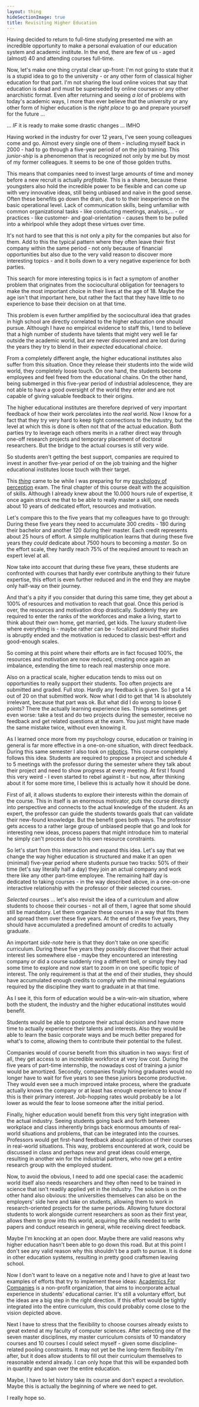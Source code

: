 ```yaml
---
layout: thing
hideSectionImage: true
title: Revisiting Higher Education
---
```


Having decided to return to full-time studying presented me with an incredible
opportunity to make a personal evaluation of our education system and academic
institute. In the end, there are few of us - aged (almost) 40 and attending
courses full-time.

Now, let's make one thing crystal clear up-front: I'm not going to state that
it is a stupid idea to go to the university - or any other form of classical
higher education for that part. I'm not sharing the loud online voices that say
that education is dead and must be superseded by online courses or any other
anarchistic format. Even after returning and seeing _a lot_ of problems with
today's academic ways, I more than ever believe that the university or any
other form of higher education is the _right place_ to go and prepare yourself
for the future ...

... _IF_ it is ready to make some drastic changes ... IMHO

Having worked in the industry for over 12 years, I've seen young colleagues
come and go. Almost every single one of them - including myself back in 2000 -
had to go through a five-year period of on the job training. This _junior-ship_
is a phenomenon that is recognized not only by me but by most of my former
colleagues. It seems to be one of those golden truths.

This means that companies need to invest large amounts of time and money before
a new recruit is actually _profitable_. This is a shame, because these
youngsters also hold the incredible power to be flexible and can come up with
very innovative ideas, still being unbiased and naive in the good sense. Often
these benefits go down the drain, due to to their inexperience on the basic
operational level. Lack of communication skills, being unfamiliar with common
organizational tasks - like conducting meetings, analysis,... - or practices -
like customer- and goal-orientation - causes them to be pulled into a whirlpool
while they adopt these virtues over time.

It's not hard to see that this is not only a pity for the companies but also
for them. Add to this the typical pattern where they often leave their first
company within the same period - not only because of financial opportunities
but also due to the very valid reason to discover more interesting topics -
and it boils down to a very negative experience for both parties.

This search for more interesting topics is in fact a symptom of another problem
that originates from the sociocultural obligation for teenagers to make the
most important choice in their lives at the age of 18. Maybe the age isn't that
important here, but rather the fact that they have little to no experience to
base their decision on at that time.

This problem is even further amplified by the sociocultural idea that grades in
high school are directly correlated to the higher education one should pursue.
Although I have no empirical evidence to staff this, I tend to believe that a
high number of students have talents that might very well lie far outside the
academic world, but are never discovered and are lost during the years they try
to blend in their _expected_ educational _choice_.

From a completely different angle, the higher educational institutes also
suffer from this situation. Once they release their students into the wide wild
world, they completely loose touch. On one hand, the students become employees
and feel freed from the educational chains. On the other hand, being submerged
in this five-year period of industrial adolescence, they are not able to have a
good oversight of the world they enter and are not capable of giving valuable
feedback to their origins.

The higher educational institutes are therefore deprived of very important
feedback of how their work percolates into the _real_ world. Now I know for a
fact that they try very hard to keep tight connections to the industry, but the
level at which this is done is often not that of the actual education. Both
parties try to leverage each others merits in a rather direct way through
one-off research projects and temporary placement of doctoral researchers. But
the bridge to the actual courses is still very wide.

So students aren't getting the best support, companies are required to invest
in another five-year period of on the job training and the higher educational
institutes loose touch with their target.

This _[thing](./)_ came to be while I was preparing for my [psychology of
perception](http://onderwijsaanbod.kuleuven.be/syllabi/v/e/P00H0AE.htm) exam.
The final chapter of this course dealt with the acquisition of skills. Although
I already knew about the 10.000 hours rule of expertise, it once again struck
me that to be able to really master a skill, one needs about 10 years of
dedicated effort, resources and motivation.

Let's compare this to the five years that my colleagues have to go through:
During these five years they need to accumulate 300 credits - 180 during their
bachelor and another 120 during their master. Each credit represents about 25
hours of effort. A simple multiplication learns that during these five years
they _could_ dedicate about 7500 hours to becoming a _master_. So on the effort
scale, they hardly reach 75% of the required amount to reach an expert level at
all.

Now take into account that during these five years, these students are
confronted with courses that hardly ever contribute anything to their future
expertise, this effort is even further reduced and in the end they are maybe
only half-way on their journey.

And that's a pity if you consider that during this same time, they get about a
100% of resources and motivation to reach that goal. Once this period is over,
the resources and motivation drop drastically. Suddenly they are required to
enter the ranks of the workforces and make a living, start to think about their
own home, get married, get kids. The luxury student-live where everything is -
maybe rather can be - focalized around their studies is abruptly ended and the
motivation is reduced to classic best-effort and good-enough scales.

So coming at this point where their efforts are in fact focused 100%, the
resources and motivation are now reduced, creating once again an imbalance,
extending the time to reach real mastership once more.

Also on a practical scale, higher education tends to miss out on opportunities
to really support their students. Too often projects are submitted and graded.
Full stop. Hardly any feedback is given. So I got a 14 out of 20 on that
submitted work. Now what I did to get that 14 is absolutely irrelevant, because
that part was ok. But what did I do wrong to loose 6 points? There the actually
learning experience lies. Things sometimes get even worse: take a test and do
two projects during the semester, receive no feedback and get related questions
at the exam. You just might have made the same mistake twice, without even
knowing it.

As I learned once more from my psychology course, education or training in
general is far more effective in a one-on-one situation, with direct feedback.
During this same semester I also took on
[robotics](http://onderwijsaanbod.kuleuven.be/syllabi/e/H02A4AE.htm). This
course completely follows this idea. Students are required to propose a project
and schedule 4 to 5 meetings with the professor during the semester where they
talk about their project and need to show progress at every meeting. At first I
found this very weird - I even started to rebel against it - but now, after
thinking about it for some more time, I believe this is actually how it should
be done.

First of all, it allows students to explore their interests within the domain
of the course. This in itself is an enormous motivator, puts the course
directly into perspective and connects to the actual knowledge of the student.
As an expert, the professor can guide the students towards goals that can
validate their new-found knowledge. But the benefit goes both ways. The
professor gets access to a rather large group of unbiased people that go and
look for interesting new ideas, process papers that might introduce him to
material he simply can't process due to his own resource constraints.

So let's start from this interaction and expand this idea. Let's say that we
change the way higher education is structured and make it an open (minimal)
five-year period where students pursue two tracks: 50% of their time (let's say
literally half a day) they join an actual company and work there like any other
part-time employee. The remaining half day is dedicated to taking courses - in
the way described above, in a one-on-one interactive relationship with the
professor of their selected courses.

_Selected_ courses ... let's also revisit the idea of a curriculum and allow
students to choose their courses - not all of them, I agree that some should
still be mandatory. Let them organize these courses in a way that fits them and
spread them over these five years. At the end of these five years, they should
have accumulated a predefined amount of credits to actually graduate.

An important _side-note_ here is that they don't take on one specific
curriculum. During these five years they possibly discover that their actual
interest lies somewhere else - maybe they encountered an interesting company or
did a course suddenly ring a different bell, or simply they had some time to
explore and now start to zoom in on one specific topic of interest. The only
requirement is that at the end of their studies, they should have accumulated
enough credits to comply with the minimal regulations required by the
discipline they want to graduate in at that time.

As I see it, this form of education would be a win-win-win situation, where
both the student, the industry and the higher educational institutes would
benefit.

Students would be able to postpone their actual decision and have more time to
actually experience their talents and interests. Also they would be able to
learn the basic corporate ways and be much better prepared for what's to come,
allowing them to contribute their potential to the fullest.

Companies would of course benefit from this situation in two ways: first of
all, they get access to an incredible workforce at very low cost. During the
five years of part-time internship, the nowadays cost of training a junior
would be amortized. Secondly, companies finally hiring graduates would no
longer have to wait for five years to see these juniors become productive. They
would even see a much improved intake process, where the graduate actually
knows the company or at least has enough experience to know if this is their
primary interest. Job-hopping rates would probably be a lot lower as would the
fear to loose someone after the initial period.

Finally, higher education would benefit from this very tight integration with
the actual industry. Seeing students going back and forth between workplace and
class inherently brings back enormous amounts of real-world situations and
problems, that can be integrated into the courses. Professors would get
first-hand feedback about application of their courses in real-world
situations. This way, problems encountered at work, could be discussed in class
and perhaps new and great ideas could emerge, resulting in another win for the
industrial partners, who now get a entire research group with the employed
student.

Now, to avoid the obvious, I need to add one special case: the academic world
itself also needs researchers and they often need to be trained in science that
isn't readily applied yet in the industry. The solution is on the other hand
also obvious: the universities themselves can also be on the employers' side
here and take on students, allowing them to work in research-oriented projects
for the same periods. Allowing future doctoral students to work alongside
current researchers as soon as their first year, allows them to grow into this
world, acquiring the skills needed to write papers and conduct research in
general, while receiving direct feedback.

Maybe I'm knocking at an open door. Maybe there are valid reasons why higher
education hasn't been able to go down this road. But at this point I don't see
any valid reason why this shouldn't be a path to pursue. It is done in other
education systems, resulting in pretty good craftsmen leaving school.

Now I don't want to leave on a negative note and I have to give at least two
examples of efforts that try to implement these ideas: [Academics For
Companies](http://www.afcleuven.be) is a non-profit organization, that aims to
incorporate actual experience in students' educational carrier. It's still a
voluntary effort, but the ideas are a big step in the right direction. If this
effort would be tightly integrated into the entire curriculum, this could
probably come close to the vision depicted above.

Next I have to stress that the flexibility to choose courses already exists to
great extend at my faculty of computer sciences. After selecting one of the
seven master disciplines, my master curriculum consists of 10 mandatory courses
and 10 courses I could select myself - given some discipline-related pooling
constraints. It may not yet be the long-term flexibility I'm after, but it does
allow students to fill out their curriculum themselves to reasonable extend
already. I can only hope that this will be expanded both in quantity and span
over the entire education.

Maybe, I have to let history take its course and don't expect a revolution.
Maybe this is actually the beginning of where we need to get.

I really hope so.
